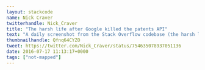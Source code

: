 ```yaml
---
layout: stackcode
name: Nick Craver
twitterhandle: Nick_Craver
title: "The harsh life after Google killed the patents API"
text: "A daily screenshot from the Stack Overflow codebase (the harsh life after Google killed the patents API). "
thumbnailhandle: Qfnq64CYZO
tweet: https://twitter.com/Nick_Craver/status/754635078937051136
date: 2016-07-17 11:13:17+0000
tags: ["not-mapped"]
---
```

